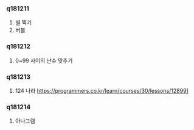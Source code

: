 ﻿### q181211
1. 별 찍기
2. 버블 
### q181212
1. 0~99 사이의 난수 맞추기
### q181213
1. 124 나라 https://programmers.co.kr/learn/courses/30/lessons/12899]
### q181214
1. 아나그램
